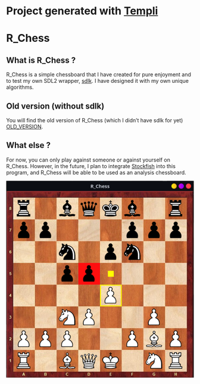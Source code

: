 # Project generated with [Templi](https://github.com/RickaPrincy/Templi)

# **R_Chess**

## What is R_Chess ?

R_Chess is a simple chessboard that I have created for pure enjoyment and to test my own SDL2 wrapper, [sdlk](http://github.com/RickaPrincy/sdlk). I have designed it with my own unique algorithms.

## Old version (without sdlk)

You will find the old version of R_Chess (which I didn’t have sdlk for yet) [OLD_VERSION](http://github.com/RickaPrincy/R_Chess/tree/old-version).

## What else ?

For now, you can only play against someone or against yourself on R_Chess. However, in the future, I plan to integrate [Stockfish](https://github.com/official-stockfish/Stockfish.git) into this program, and R_Chess will be able to be used as an analysis chessboard.

![R_Chess](/images/preview.png "R_Chess")
